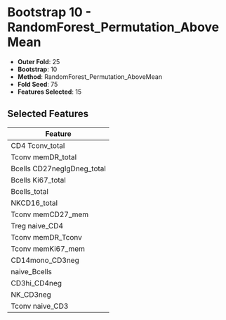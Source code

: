 # Bootstrap 10 - RandomForest_Permutation_AboveMean

- **Outer Fold**: 25
- **Bootstrap**: 10
- **Method**: RandomForest_Permutation_AboveMean
- **Fold Seed**: 75
- **Features Selected**: 15

## Selected Features

| Feature |
|---------|
| CD4 Tconv_total |
| Tconv memDR_total |
| Bcells CD27negIgDneg_total |
| Bcells Ki67_total |
| Bcells_total |
| NKCD16_total |
| Tconv memCD27_mem |
| Treg naive_CD4 |
| Tconv memDR_Tconv |
| Tconv memKi67_mem |
| CD14mono_CD3neg |
| naive_Bcells |
| CD3hi_CD4neg |
| NK_CD3neg |
| Tconv naive_CD3 |
